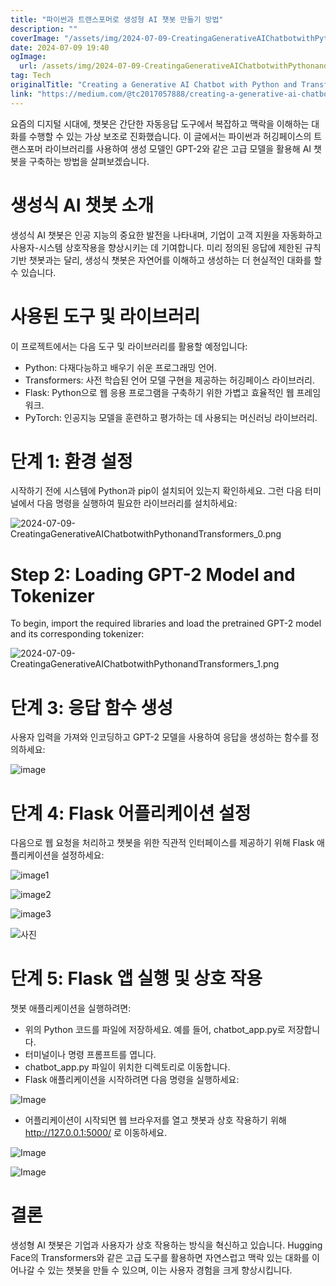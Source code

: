 ```yaml
---
title: "파이썬과 트랜스포머로 생성형 AI 챗봇 만들기 방법"
description: ""
coverImage: "/assets/img/2024-07-09-CreatingaGenerativeAIChatbotwithPythonandTransformers_0.png"
date: 2024-07-09 19:40
ogImage:
  url: /assets/img/2024-07-09-CreatingaGenerativeAIChatbotwithPythonandTransformers_0.png
tag: Tech
originalTitle: "Creating a Generative AI Chatbot with Python and Transformers"
link: "https://medium.com/@tc2017057888/creating-a-generative-ai-chatbot-with-python-and-transformers-1b1353ae91ff"
---
```


요즘의 디지털 시대에, 챗봇은 간단한 자동응답 도구에서 복잡하고 맥락을 이해하는 대화를 수행할 수 있는 가상 보조로 진화했습니다. 이 글에서는 파이썬과 허깅페이스의 트랜스포머 라이브러리를 사용하여 생성 모델인 GPT-2와 같은 고급 모델을 활용해 AI 챗봇을 구축하는 방법을 살펴보겠습니다.

# 생성식 AI 챗봇 소개

생성식 AI 챗봇은 인공 지능의 중요한 발전을 나타내며, 기업이 고객 지원을 자동화하고 사용자-시스템 상호작용을 향상시키는 데 기여합니다. 미리 정의된 응답에 제한된 규칙 기반 챗봇과는 달리, 생성식 챗봇은 자연어를 이해하고 생성하는 더 현실적인 대화를 할 수 있습니다.

# 사용된 도구 및 라이브러리

<div class="content-ad"></div>

이 프로젝트에서는 다음 도구 및 라이브러리를 활용할 예정입니다:

- Python: 다재다능하고 배우기 쉬운 프로그래밍 언어.
- Transformers: 사전 학습된 언어 모델 구현을 제공하는 허깅페이스 라이브러리.
- Flask: Python으로 웹 응용 프로그램을 구축하기 위한 가볍고 효율적인 웹 프레임워크.
- PyTorch: 인공지능 모델을 훈련하고 평가하는 데 사용되는 머신러닝 라이브러리.

# 단계 1: 환경 설정

시작하기 전에 시스템에 Python과 pip이 설치되어 있는지 확인하세요. 그런 다음 터미널에서 다음 명령을 실행하여 필요한 라이브러리를 설치하세요:

<div class="content-ad"></div>

![2024-07-09-CreatingaGenerativeAIChatbotwithPythonandTransformers_0.png](/assets/img/2024-07-09-CreatingaGenerativeAIChatbotwithPythonandTransformers_0.png)

# Step 2: Loading GPT-2 Model and Tokenizer

To begin, import the required libraries and load the pretrained GPT-2 model and its corresponding tokenizer:

![2024-07-09-CreatingaGenerativeAIChatbotwithPythonandTransformers_1.png](/assets/img/2024-07-09-CreatingaGenerativeAIChatbotwithPythonandTransformers_1.png)

<div class="content-ad"></div>

# 단계 3: 응답 함수 생성

사용자 입력을 가져와 인코딩하고 GPT-2 모델을 사용하여 응답을 생성하는 함수를 정의하세요:

![image](/assets/img/2024-07-09-CreatingaGenerativeAIChatbotwithPythonandTransformers_2.png)

# 단계 4: Flask 어플리케이션 설정

<div class="content-ad"></div>

다음으로 웹 요청을 처리하고 챗봇을 위한 직관적 인터페이스를 제공하기 위해 Flask 애플리케이션을 설정하세요:

![image1](/assets/img/2024-07-09-CreatingaGenerativeAIChatbotwithPythonandTransformers_3.png)

![image2](/assets/img/2024-07-09-CreatingaGenerativeAIChatbotwithPythonandTransformers_4.png)

![image3](/assets/img/2024-07-09-CreatingaGenerativeAIChatbotwithPythonandTransformers_5.png)

<div class="content-ad"></div>

![사진](/assets/img/2024-07-09-CreatingaGenerativeAIChatbotwithPythonandTransformers_6.png)

# 단계 5: Flask 앱 실행 및 상호 작용

챗봇 애플리케이션을 실행하려면:

- 위의 Python 코드를 파일에 저장하세요. 예를 들어, chatbot_app.py로 저장합니다.
- 터미널이나 명령 프롬프트를 엽니다.
- chatbot_app.py 파일이 위치한 디렉토리로 이동합니다.
- Flask 애플리케이션을 시작하려면 다음 명령을 실행하세요:

<div class="content-ad"></div>

![Image](/assets/img/2024-07-09-CreatingaGenerativeAIChatbotwithPythonandTransformers_7.png)

- 어플리케이션이 시작되면 웹 브라우저를 열고 챗봇과 상호 작용하기 위해 http://127.0.0.1:5000/ 로 이동하세요.

![Image](/assets/img/2024-07-09-CreatingaGenerativeAIChatbotwithPythonandTransformers_8.png)

![Image](/assets/img/2024-07-09-CreatingaGenerativeAIChatbotwithPythonandTransformers_9.png)

<div class="content-ad"></div>

# 결론

생성형 AI 챗봇은 기업과 사용자가 상호 작용하는 방식을 혁신하고 있습니다. Hugging Face의 Transformers와 같은 고급 도구를 활용하면 자연스럽고 맥락 있는 대화를 이어나갈 수 있는 챗봇을 만들 수 있으며, 이는 사용자 경험을 크게 향상시킵니다.
